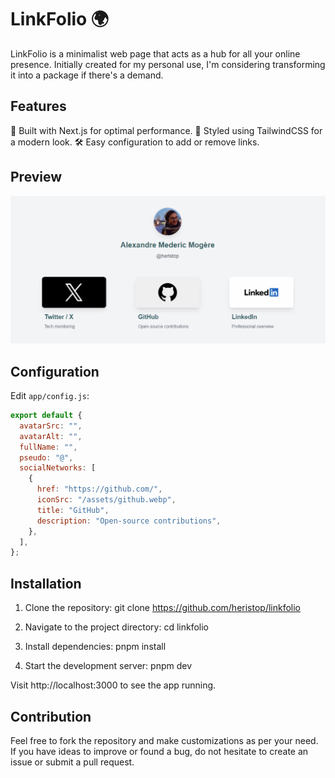 # LinkFolio 🌍

LinkFolio is a minimalist web page that acts as a hub for all your online presence. Initially created for my personal use, I'm considering transforming it into a package if there's a demand.

## Features

🚀 Built with Next.js for optimal performance.
💅 Styled using TailwindCSS for a modern look.
🛠️ Easy configuration to add or remove links.

## Preview

![Preview](/docs/preview.png)

## Configuration

Edit `app/config.js`:

```js
export default {
  avatarSrc: "",
  avatarAlt: "",
  fullName: "",
  pseudo: "@",
  socialNetworks: [
    {
      href: "https://github.com/",
      iconSrc: "/assets/github.webp",
      title: "GitHub",
      description: "Open-source contributions",
    },
  ],
};
```

## Installation

1. Clone the repository: git clone https://github.com/heristop/linkfolio

2. Navigate to the project directory: cd linkfolio

3. Install dependencies: pnpm install

4. Start the development server: pnpm dev

Visit http://localhost:3000 to see the app running.

## Contribution

Feel free to fork the repository and make customizations as per your need. If you have ideas to improve or found a bug, do not hesitate to create an issue or submit a pull request.
